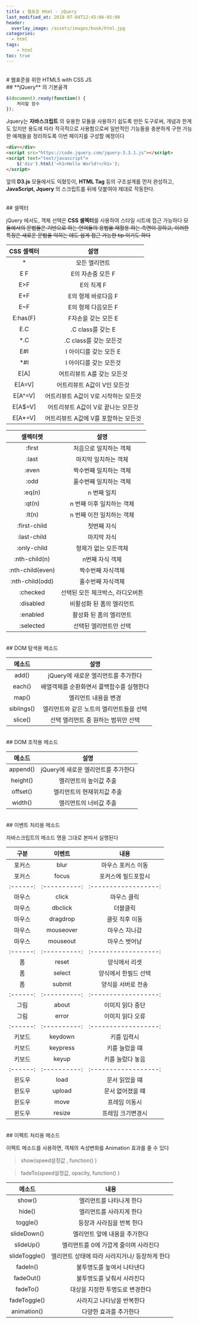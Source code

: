 ```yaml
---
title : 웹표준 Html - jQuery
last_modified_at: 2018-07-04T12:45:06-05:00
header:
  overlay_image: /assets/images/book/html.jpg
categories:
  - html
tags: 
    - html
toc: true 
---
```


<br>
# 웹표준을 위한 HTML5 with CSS JS

<br>
## **jQuery** 의 기본골격

```javascript
$(document).ready(function() {
    처리할 함수
});
```

Jquery는 **자바스크립트** 의 유용한 모듈을 사용하기 쉽도록 만든 도구로써, 개념과 한계도 있지만 용도에 따라 적극적으로 사용함으로써 일반적인 기능들을 충분하게 구현 가능한 예제들을 정리하도록 이번 페이지를 구성할 예정이다

```html 
<div></div>
<script src="https://code.jquery.com/jquery-3.3.1.js"></script>
<script text="text/javascript">
    $('div').html('<h1>Hello World!</h1>');
</script>
```

앞의 **D3.js** 모듈에서도 익혔듯이, **HTML Tag** 등의 구조설계를 먼저 완성하고, **JavaScript, Jquery** 의 스크립트를 뒤에 덧붙여야 제대로 작동한다.


<br>
## 셀렉터

jQuery 에서도, 객체 선택은 **CSS 셀렉터**를 사용하여 스타일 시트에 접근 가능하다 <strike>모듈에서의 문법들은 기반으로 하는 언어들의 용법을 재활용 하는 측면이 강하고, 이러한 특징은 새로운 문법을 익히는 데도 쉽게 접근 가능한 tip 이기도 하다</strike>

|CSS 셀렉터   |   설명                 |
|:-----------:|:----------------------:|
|*            | 모든 엘리먼트          |
|E F          | E의 자손중 모든 F      |
|E>F          | E의 직계 F             |
|E+F          | E의 형제 바로다음 F    |
|E~F          | E의 형제 다음모든 F    |
|E:has(F)     | F자손을 갖는 모든 E    |
|E.C          | .C class를 갖는 E      |
|*.C          | .C class를 갖는 모든것 |
|E#I          | I 아이디를 갖는 모든 E |
|*#I          | I 아이디를 갖는 모든것 |
|E[A]         | 어트리뷰트 A를 갖는 모든것 |
|E[A=V]       | 어트리뷰트 A값이 V인 모든것|
|E[A^=V]      | 어트리뷰트 A값이 V로 시작하는 모든것|
|E[A$=V]      | 어트리뷰트 A값이 V로 끝나는 모든것  |
|E[A*=V]      | 어트리뷰트 A값에 V를 포함하는 모든것|


|셀렉터렛     |   설명                   |
|:-----------:|:------------------------:|
|:first       | 처음으로 일치하는 객체   |
|:last        | 마지막 일치하는 객체   |
|:even        | 짝수번째 일치하는 객체   |
|:odd         | 홀수번째 일치하는 객체   |
|:eq(n)       | n 번째 일치              |
|:qt(n)       | n 번째 이후 일치하는 객체 |
|:lt(n)       | n 번째 이전 일치하는 객체 |
|:first-child | 첫번째 자식               |
|:last-child  | 마지막 자식               |
|:only-child  | 형제가 없는 모든객체      |
|:nth-child(n)| n번째 자식 객체           |
|:nth-child(even) | 짝수번째 자식객체     |
|:nth-child(odd) | 홀수번째 자식객체     |
|:checked     | 선택된 모든 체크박스, 라디오버튼  |
|:disabled    | 비활성화 된 폼의 엘리먼트  |
|:enabled     | 활성화 된 폼의 엘리먼트    |
|:selected    | 선택된 엘리먼트만 선택     |


<br>
## DOM 탐색용 메소드

| 메소드   |   설명             |
|:--------:|:------------------:|
|add()     | jQuery에 새로운 엘리먼트를 추가한다 |
|each()    | 배열객체를 순환화면서 콜백함수를 실행한다|
|map()     | 엘리먼트 내용을 변경        |
|siblings()| 엘리먼트와 같은 노트의 엘리먼트들을 선택 |
|slice()   | 선택 엘리먼트 중 원하는 범위만 선택 |

<br>
## DOM 조작용 메소드

| 메소드   |   설명             |
|:--------:|:------------------:|
|append()  | jQuery에 새로운 엘리먼트를 추가한다 |
|height()  | 엘리먼트의 높이값 추출 |
|offset()  | 엘리먼트의 현재위치값 추출 |
|width()   | 엘리먼트의 너비값 추출 |


<br>
## 이벤트 처리용 메소드 

자바스크립트의 메소드 명을 그대로 본따서 실행된다

| 구분   |  이벤트    | 내용               |
|:------:|:----------:|:------------------:|
|포커스  |blur|마우스 포커스 이동  |
|포커스  |focus     |포커스에 필드포함시 |
|:------:|:----------:|:------------------:|
|마우스  |click     |마우스 클릭         |
|마우스  |dbclick   |더블클릭            |
|마우스  |dragdrop  |클릿 직후 이동      |
|마우스  |mouseover |마우스 지나감       |
|마우스  |mouseout  |마우스 벗어남       |
|:------:|:----------:|:------------------:|
|폼      |reset     |양식에서 리셋       |
|폼      |select    |양식에서 한필드 선택|
|폼      |submit    |양식을 서버로 전송  |
|:------:|:----------:|:------------------:|
|그림    |about     |이미지 읽다 중단    |
|그림    |error     |이미지 읽다 오류    |
|:------:|:----------:|:------------------:|
|키보드  |keydown   |키를 입력시         |
|키보드  |keypress  |키를 눌렀을 떄      |
|키보드  |keyup     |키를 눌렀다 놓음    |
|:------:|:----------:|:------------------:|
|윈도우  |load      |문서 읽었을 떄      |
|윈도우  |upload    |문서 없어졌을 떄    |
|윈도우  |move      |프레임 이동시       |
|윈도우  |resize    |프레임 크기변경시   |


<br>
## 이펙트 처리용 메소드 

이펙트 메소드를 사용하면, 객체의 속성변화를 Animation 효과를 줄 수 있다 

> show(speed설정값 , function() )

> fadeTo(speed설정값, opacity, function() )


| 메소드    | 내용               |
|:---------:|:-------------------------:|
|show()     | 엘리먼트를 나타나게 한다 |
|hide()     | 엘리먼트를 사라지게 한다 |
|toggle()   | 등장과 사라짐을 반복 한다 |
|slideDown()| 엘리먼트 앞에 내용을 추가한다 |
|slideUp()  | 엘리먼트를 0에 가깝게 줄이며 사라진다 |
|slideToggle()| 엘리먼트 상태에 따라 사라지거나/ 등장하게 한다 |
|fadeIn()   | 불투명도를 높여서 나타낸다 |
|fadeOut()  | 불투명도를 낮춰서 사라진다 |
|fadeTo()   | 대상을 지정한 투명도로 변경한다 |
|fadeToggle() | 사라지고 나타남을 반복한다 |
|animation()  | 다양한 효과를 추가한다    |